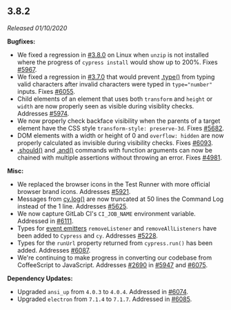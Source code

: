 ## 3.8.2

_Released 01/10/2020_

**Bugfixes:**

- We fixed a regression in [#3.8.0](#3-8-0) on Linux when `unzip` is not installed where the progress of `cypress install` would show up to 200%. Fixes [#5967](https://github.com/cypress-io/cypress/issues/5967).
- We fixed a regression in [#3.7.0](#3-7-0) that would prevent [.type()](/api/commands/type) from typing valid characters after invalid characters were typed in `type="number"` inputs. Fixes [#6055](https://github.com/cypress-io/cypress/issues/6055).
- Child elements of an element that uses both `transform` and `height` or `width` are now properly seen as visible during visiblity checks. Addresses [#5974](https://github.com/cypress-io/cypress/issues/5974).
- We now properly check backface visibility when the parents of a target element have the CSS style `transform-style: preserve-3d`. Fixes [#5682](https://github.com/cypress-io/cypress/issues/5682).
- DOM elements with a width or height of 0 and `overflow: hidden` are now properly calculated as invisible during visibility checks. Fixes [#6093](https://github.com/cypress-io/cypress/issues/6093).
- [.should()](/api/commands/should) and [.and()](/api/commands/and) commands with function arguments can now be chained with multiple assertions without throwing an error. Fixes [#4981](https://github.com/cypress-io/cypress/issues/4981).

**Misc:**

- We replaced the browser icons in the Test Runner with more official browser brand icons. Addresses [#5921](https://github.com/cypress-io/cypress/issues/5921).
- Messages from [cy.log()](/api/commands/log) are now truncated at 50 lines the Command Log instead of the 1 line. Addresses [#5625](https://github.com/cypress-io/cypress/issues/5625).
- We now capture GitLab CI's `CI_JOB_NAME` environment variable. Addressed in [#6111](https://github.com/cypress-io/cypress/pull/6111).
- Types for [event emitters](/api/events/catalog-of-events#Binding-to-Events) `removeListener` and `removeAllListeners` have been added to `Cypress` and `cy`. Addresses [#5228](https://github.com/cypress-io/cypress/issues/5228).
- Types for the `runUrl` property returned from `cypress.run()` has been added. Addresses [#6087](https://github.com/cypress-io/cypress/issues/6087).
- We're continuing to make progress in converting our codebase from CoffeeScript to JavaScript. Addresses [#2690](https://github.com/cypress-io/cypress/issues/2690) in [#5947](https://github.com/cypress-io/cypress/pull/5947) and [#6075](https://github.com/cypress-io/cypress/pull/6075).

**Dependency Updates:**

- Upgraded `ansi_up` from `4.0.3` to `4.0.4`. Addressed in [#6074](https://github.com/cypress-io/cypress/pull/6074).
- Upgraded `electron` from `7.1.4` to `7.1.7`. Addressed in [#6085](https://github.com/cypress-io/cypress/pull/6085).

